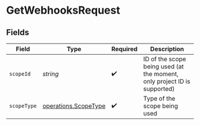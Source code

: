 # GetWebhooksRequest


## Fields

| Field                                                                    | Type                                                                     | Required                                                                 | Description                                                              |
| ------------------------------------------------------------------------ | ------------------------------------------------------------------------ | ------------------------------------------------------------------------ | ------------------------------------------------------------------------ |
| `scopeId`                                                                | *string*                                                                 | :heavy_check_mark:                                                       | ID of the scope being used (at the moment, only project ID is supported) |
| `scopeType`                                                              | [operations.ScopeType](../../../sdk/models/operations/scopetype.md)      | :heavy_check_mark:                                                       | Type of the scope being used                                             |